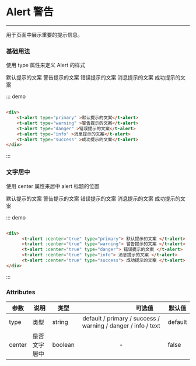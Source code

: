 # Alert 警告
----
用于页面中展示重要的提示信息。

### 基础用法
使用 type 属性来定义 Alert 的样式
<div class="dome-alert demo-block">
    <t-alert type="primary" >默认提示的文案</t-alert>
    <t-alert type="warning" >警告提示的文案</t-alert>
    <t-alert type="danger" >错误提示的文案</t-alert>
    <t-alert type="info" >消息提示的文案</t-alert>
    <t-alert type="success" >成功提示的文案</t-alert>
</div>

::: demo
```html

<div>
    <t-alert type="primary" >默认提示的文案</t-alert>
    <t-alert type="warning" >警告提示的文案</t-alert>
    <t-alert type="danger" >错误提示的文案</t-alert>
    <t-alert type="info" >消息提示的文案</t-alert>
    <t-alert type="success" >成功提示的文案</t-alert>
</div>

```
:::

### 文字居中
使用 center 属性来居中 alert 标题的位置
<div class="dome-alert demo-block">
      <t-alert :center="true" type="primary"> 默认提示的文案 </t-alert>
      <t-alert :center="true" type="warning"> 警告提示的文案 </t-alert>
      <t-alert :center="true" type="danger"> 错误提示的文案 </t-alert>
      <t-alert :center="true" type="info"> 消息提示的文案 </t-alert>
      <t-alert :center="true" type="success"> 成功提示的文案 </t-alert>
</div>

::: demo
```html

<div>
      <t-alert :center="true" type="primary"> 默认提示的文案 </t-alert>
      <t-alert :center="true" type="warning"> 警告提示的文案 </t-alert>
      <t-alert :center="true" type="danger"> 错误提示的文案 </t-alert>
      <t-alert :center="true" type="info"> 消息提示的文案 </t-alert>
      <t-alert :center="true" type="success"> 成功提示的文案 </t-alert>
</div>

```
:::


### Attributes
   参数  |  说明  |  类型  |　　　　　　　　可选值　　　　　　　　| 默认值
  -|-|-|:-:|-|
  type|类型| string |default / primary / success / warning / danger / info / text| default
  center|是否文字居中| boolean | - | false
